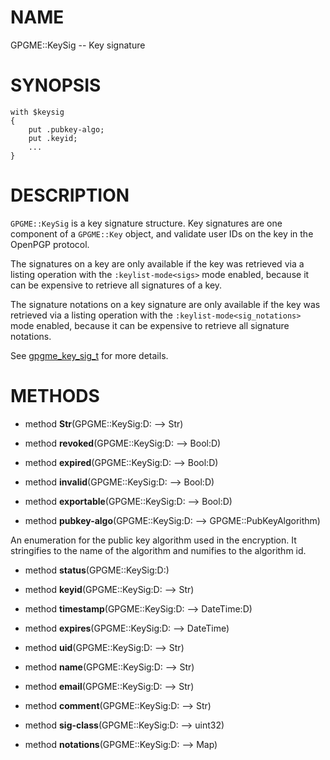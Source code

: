 NAME
====

GPGME::KeySig -- Key signature

SYNOPSIS
========

    with $keysig
    {
        put .pubkey-algo;
        put .keyid;
        ...
    }

DESCRIPTION
===========

`GPGME::KeySig` is a key signature structure. Key signatures are one component of a `GPGME::Key` object, and validate user IDs on the key in the OpenPGP protocol.

The signatures on a key are only available if the key was retrieved via a listing operation with the `:keylist-mode<sigs>` mode enabled, because it can be expensive to retrieve all signatures of a key.

The signature notations on a key signature are only available if the key was retrieved via a listing operation with the `:keylist-mode<sig_notations>` mode enabled, because it can be expensive to retrieve all signature notations.

See [gpgme_key_sig_t](https://www.gnupg.org/documentation/manuals/gpgme/Key-objects.html) for more details.

METHODS
=======

  * method **Str**(GPGME::KeySig:D: --> Str)

  * method **revoked**(GPGME::KeySig:D: --> Bool:D)

  * method **expired**(GPGME::KeySig:D: --> Bool:D)

  * method **invalid**(GPGME::KeySig:D: --> Bool:D)

  * method **exportable**(GPGME::KeySig:D: --> Bool:D)

  * method **pubkey-algo**(GPGME::KeySig:D: --> GPGME::PubKeyAlgorithm)

An enumeration for the public key algorithm used in the encryption. It stringifies to the name of the algorithm and numifies to the algorithm id.

  * method **status**(GPGME::KeySig:D:)

  * method **keyid**(GPGME::KeySig:D: --> Str)

  * method **timestamp**(GPGME::KeySig:D: --> DateTime:D)

  * method **expires**(GPGME::KeySig:D: --> DateTime)

  * method **uid**(GPGME::KeySig:D: --> Str)

  * method **name**(GPGME::KeySig:D: --> Str)

  * method **email**(GPGME::KeySig:D: --> Str)

  * method **comment**(GPGME::KeySig:D: --> Str)

  * method **sig-class**(GPGME::KeySig:D: --> uint32)

  * method **notations**(GPGME::KeySig:D: --> Map)

